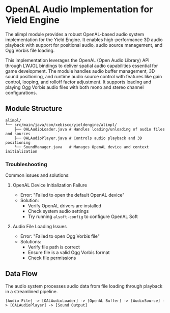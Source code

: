 # OpenAL Audio Implementation for Yield Engine

The alimpl module provides a robust OpenAL-based audio system implementation for the Yield Engine. It enables high-performance 3D audio playback with support for positional audio, audio source management, and Ogg Vorbis file loading.

This implementation leverages the OpenAL (Open Audio Library) API through LWJGL bindings to deliver spatial audio capabilities essential for game development. The module handles audio buffer management, 3D sound positioning, and runtime audio source control with features like gain control, looping, and rolloff factor adjustment. It supports loading and playing Ogg Vorbis audio files with both mono and stereo channel configurations.

## Module Structure
```
alimpl/
└── src/main/java/com/xebisco/yieldengine/alimpl/
    ├── OALAudioLoader.java # Handles loading/unloading of audio files and sources
    ├── OALAudioPlayer.java # Controls audio playback and 3D positioning
    └── SoundManager.java   # Manages OpenAL device and context initialization
```

### Troubleshooting
Common issues and solutions:

1. OpenAL Device Initialization Failure
    - Error: "Failed to open the default OpenAL device"
    - Solution:
        - Verify OpenAL drivers are installed
        - Check system audio settings
        - Try running `alsoft-config` to configure OpenAL Soft

2. Audio File Loading Issues
    - Error: "Failed to open Ogg Vorbis file"
    - Solutions:
        - Verify file path is correct
        - Ensure file is a valid Ogg Vorbis format
        - Check file permissions

## Data Flow
The audio system processes audio data from file loading through playback in a streamlined pipeline.

```ascii
[Audio File] -> [OALAudioLoader] -> [OpenAL Buffer] -> [AudioSource] -> [OALAudioPlayer] -> [Sound Output]
```